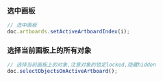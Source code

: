 
### 选中画板
```javascript
// 选中画板
doc.artboards.setActiveArtboardIndex(i);
```
### 选择当前画板上的所有对象
```javascript
// 选择当前画板上的对象,注意对象的锁定locked,隐藏hidden
doc.selectObjectsOnActiveArtboard();
```